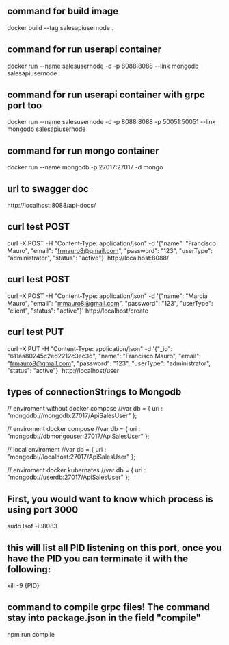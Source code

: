 ## command for build image 
docker build --tag salesapiusernode .

## command for run userapi container 
docker run --name salesusernode -d -p 8088:8088 --link mongodb salesapiusernode
## command for run userapi container with grpc port too
docker run --name salesusernode -d -p 8088:8088 -p 50051:50051 --link mongodb salesapiusernode

## command for run mongo container 
docker run --name mongodb -p 27017:27017 -d mongo

## url to swagger doc
http://localhost:8088/api-docs/

## curl test POST
curl -X POST -H "Content-Type: application/json" -d '{"name": "Francisco Mauro", "email": "frmauro8@gmail.com", "password": "123", "userType": "administrator", "status": "active"}'  http://localhost:8088/

## curl test POST
curl -X POST -H "Content-Type: application/json" -d '{"name": "Marcia Mauro", "email": "mmauro8@gmail.com", "password": "123", "userType": "client", "status": "active"}'  http://localhost/create

## curl test PUT
curl -X PUT -H "Content-Type: application/json" -d '{"_id": "611aa80245c2ed2212c3ec3d", "name": "Francisco Mauro", "email": "frmauro8@gmail.com", "password": "123", "userType": "administrator", "status": "active"}'  http://localhost/user

## types of connectionStrings to Mongodb

  // enviroment without docker compose
  //var db = { uri : "mongodb://mongodb:27017/ApiSalesUser" };
  
  // enviroment docker compose
  //var db = { uri : "mongodb://dbmongouser:27017/ApiSalesUser" };

  // local enviroment 
  //var db = { uri : "mongodb://localhost:27017/ApiSalesUser" };

  // enviroment docker kubernates
  //var db = { uri : "mongodb://userdb:27017/ApiSalesUser" };



## First, you would want to know which process is using port 3000
sudo lsof -i :8083

## this will list all PID listening on this port, once you have the PID you can terminate it with the following:
kill -9 {PID}

## command to compile grpc files! The command stay into package.json in the field "compile"
npm run compile

